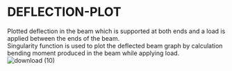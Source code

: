 # DEFLECTION-PLOT
Plotted deflection in the beam which is supported at both ends and a load is applied between the ends of the beam.
<br>
Singularity function is used to plot the deflected beam graph by calculation bending moment produced in the beam while applying load.
<br>
![download (10)](https://github.com/Aditya-1490/DEFLECTION-PLOT/assets/173373722/f0fd22b2-1d44-4825-9cfa-b53d53717d8b)

